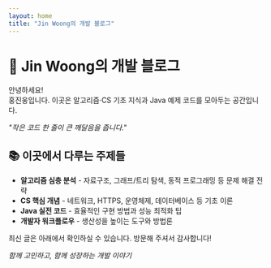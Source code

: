 ```yaml
---
layout: home
title: "Jin Woong의 개발 블로그"
---
```


# 🚀 Jin Woong의 개발 블로그

안녕하세요!  
홍진웅입니다. 이곳은 알고리즘·CS 기초 지식과 Java 예제 코드를 모아두는 공간입니다.

*"작은 코드 한 줄이 큰 깨달음을 줍니다."*

## 📚 이곳에서 다루는 주제들

* **알고리즘 심층 분석** - 자료구조, 그래프/트리 탐색, 동적 프로그래밍 등 문제 해결 전략
* **CS 핵심 개념** - 네트워크, HTTPS, 운영체제, 데이터베이스 등 기초 이론
* **Java 실전 코드** - 효율적인 구현 방법과 성능 최적화 팁
* **개발자 워크플로우** - 생산성을 높이는 도구와 방법론

최신 글은 아래에서 확인하실 수 있습니다. 방문해 주셔서 감사합니다!

*함께 고민하고, 함께 성장하는 개발 이야기*
